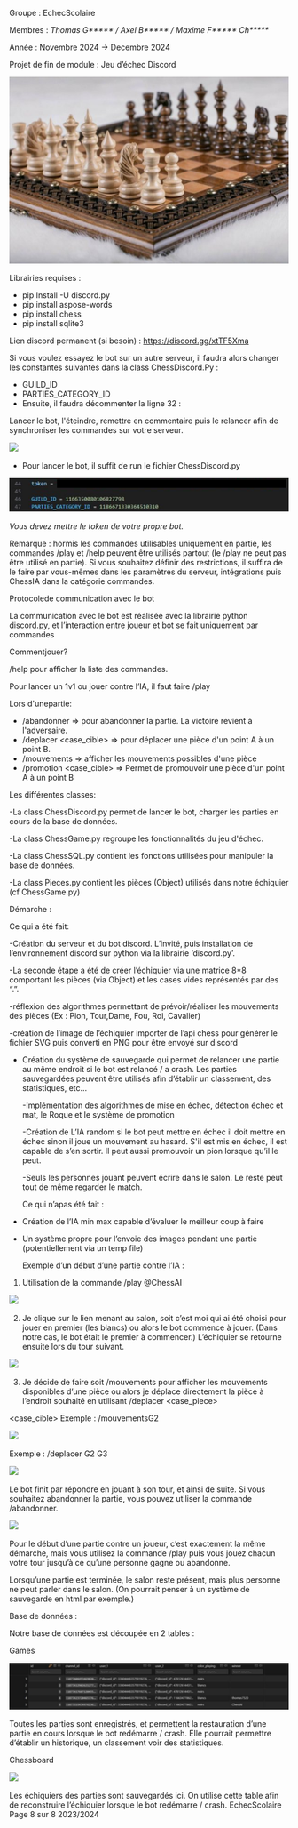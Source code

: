 Groupe : EchecScolaire

Membres : *Thomas G\*\*\*\*\* / Axel B\*\*\*\*\* / Maxime F\*\*\*\*\* Ch\*\*\*\*\**

Année : Novembre 2024 -> Decembre 2024

Projet de fin de module : Jeu d’échec Discord

![](MD_images/chess_game.jpeg)

Librairies requises :

- pip Install -U discord.py
- pip install aspose-words
- pip install chess
- pip install sqlite3

Lien discord permanent (si besoin) : <https://discord.gg/xtTF5Xma>

Si vous voulez essayez le bot sur un autre serveur, il faudra alors changer les constantes suivantes dans la class ChessDiscord.Py :

- GUILD\_ID
- PARTIES\_CATEGORY\_ID
- Ensuite, il faudra décommenter la ligne 32 :

Lancer le bot, l'éteindre, remettre en commentaire puis le relancer afin de synchroniser les commandes sur votre serveur.

![](MD_images/sync_line.png)

- Pour lancer le bot, il suffit de run le fichier ChessDiscord.py

![](MD_images/token_change.png)

*Vous devez mettre le token de votre propre bot.*

Remarque : hormis les commandes utilisables uniquement en partie, les       commandes /play et /help peuvent être utilisés partout (le /play ne peut pas être utilisé en partie). Si vous souhaitez définir des restrictions, il suffira de le    faire par vous-mêmes dans les paramètres du serveur, intégrations puis ChessIA dans la catégorie commandes.

Protocolede communication avec le bot

La communication avec le bot est réalisée avec la librairie python discord.py, et l’interaction entre joueur et bot se fait uniquement par commandes

Commentjouer?

/help pour afficher la liste des commandes.

Pour lancer un 1v1 ou jouer contre l’IA, il faut faire /play <adversaire>

Lors d'unepartie:

- /abandonner => pour abandonner la partie. La victoire revient à l'adversaire.
- /deplacer <case> <case\_cible> => pour déplacer une pièce d'un point A à un point B.
- /mouvements <case> => afficher les mouvements possibles d'une pièce
- /promotion <case> <case\_cible> <type> => Permet de promouvoir une pièce d'un point A à un point B

Les différentes classes:

-La class ChessDiscord.py permet de lancer le bot, charger les parties en cours de la base de données.

-La class ChessGame.py regroupe les fonctionnalités du jeu d'échec.

-La class ChessSQL.py contient les fonctions utilisées pour manipuler la base de données.

-La class Pieces.py contient les pièces (Object) utilisés dans notre échiquier (cf ChessGame.py)

Démarche :

Ce qui a été fait:

-Création du serveur et du bot discord. L’invité, puis installation de l’environnement discord sur python via la librairie ‘discord.py’.

-La seconde étape a été de créer l’échiquier via une matrice 8\*8 comportant les pièces (via Object) et les cases vides représentés par des “.”.

-réflexion des algorithmes permettant de prévoir/réaliser les mouvements des pièces (Ex : Pion, Tour,Dame, Fou, Roi, Cavalier)

-création de l’image de l’échiquier importer de l’api chess pour générer le fichier SVG puis converti en PNG pour être envoyé sur discord

- Création du système de sauvegarde qui permet de relancer une partie au même endroit si le bot est relancé / a crash. Les parties sauvegardées peuvent être utilisés afin d’établir un classement, des statistiques, etc…

  -Implémentation des algorithmes de mise en échec, détection échec et mat, le Roque et le système de promotion

  -Création de L’IA random si le bot peut mettre en échec il doit mettre en échec sinon il joue un mouvement au hasard. S'il est mis en échec, il est capable de s’en sortir. Il peut aussi promouvoir un pion lorsque qu’il le peut.

  -Seuls les personnes jouant peuvent écrire dans le salon. Le reste peut tout de même regarder le match.

  Ce qui n’apas été fait :

- Création de l’IA min max capable d’évaluer le meilleur coup à faire
- Un système propre pour l’envoie des images pendant une partie (potentiellement via un temp file)

  Exemple d’un début d’une partie contre l’IA :

1. Utilisation de la commande /play @ChessAI

![](MD_images/play_comman.png)

2. Je clique sur le lien menant au salon, soit c’est moi qui ai été choisi pour jouer en premier (les blancs) ou alors le bot commence à jouer. (Dans notre cas, le bot était le premier à commencer.) L’échiquier se retourne ensuite lors du tour suivant.

![](MD_images/round_example.png)

3. Je décide de faire soit /mouvements <case> pour afficher les mouvements disponibles d’une pièce ou alors je déplace directement la pièce à l’endroit souhaité en utilisant /deplacer <case\_piece>

<case\_cible>               Exemple : /mouvementsG2

![](MD_images/move_command.png)

Exemple : /deplacer G2 G3

![](MD_images/forsee_command.png)

Le bot finit par répondre en jouant à son tour, et ainsi de suite. Si vous souhaitez abandonner la partie, vous pouvez utiliser la commande /abandonner.

![](MD_images/forfeit_command.png)

Pour le début d’une partie contre un joueur, c’est exactement la même démarche, mais vous utilisez la commande /play <adversaire> puis vous jouez chacun votre tour jusqu’à ce qu’une personne gagne ou abandonne.

Lorsqu’une partie est terminée, le salon reste présent, mais plus personne ne peut parler dans le salon. (On pourrait penser à un système de sauvegarde en html par exemple.)

Base de données :

Notre base de données est découpée en 2 tables :

Games

![](MD_images/games_db.jpeg)

Toutes les parties sont enregistrés, et permettent la restauration d’une partie en cours lorsque le bot redémarre / crash. Elle pourrait permettre d’établir un historique, un classement voir des statistiques.

Chessboard

![](MD_images/chesses_db.png)

Les échiquiers des parties sont sauvegardés ici. On utilise cette table afin de reconstruire l’échiquier lorsque le bot redémarre / crash.
EchecScolaire Page 8 sur 8 2023/2024
